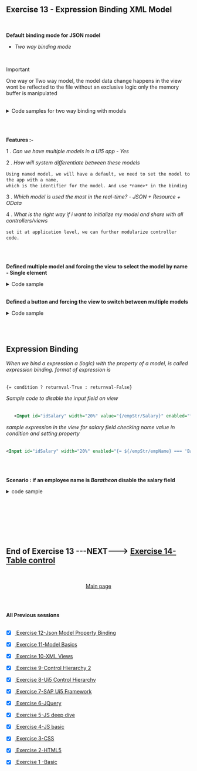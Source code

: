 ## Exercise 13 - Expression Binding XML Model

</br>

**Default binding mode for JSON model** 

- *Two way binding mode*

</br>

> [!IMPORTANT]
> One way or Two way model, the model data change happens in the view wont be reflected to the file without an exclusive logic only the memory buffer is manipulated

</br>

<!-- **Disable or enable screen elements with help of models - using a button** -->

<details>
<summary> Code samples for two way binding with models </summary>
</br>
</br>

1. View data is loaded from a model 
2. Changing a view data in the screen should affect the model (communicate the change to model and modify it)
3. Then the View is reloaded from the model this should (disable or enable screen elements)

</br></br>

*controller.js* # 1

```js

sap.ui.define(
    ['sap/ui/core/mvc/Controller',
        'logger/model/models'],
    function (Controller, Models) {
        return Controller.extend("logger.controller.ex13", {

            onInit: function () {
                // Calling our own reuse class to create model object
                var oModel = Models.createJSONModel();

                // - Model settiing at application level - available in all the views     
                sap.ui.getCore().setModel(oModel);

                // BINDING type 3
                var oSalary = this.getView().byId("idSalary");
                oSalary.bindValue('/empStr/Salary');

                // BINDING type 4
                var oCurr = this.getView().byId("idCurrency");
                oCurr.bindProperty("value", "/empStr/Currency");
            },

            onLoad: function () {

                /// Exercise 13 -  change is here
/////////////////////////////////////////////////////////////////////
                
                //Step 1 : Get the model object
                var oModel = sap.ui.getCore().getModel();

                //Step 2 : cahnge the data in the model 
                var objData = oModel.getProperty("/empStr"); // getting everything in the path of the structure 
                console.log(objData);
                oModel.setProperty("/empStr/empName", "Spiderman");

/////////////////////////////////////////////////////////////////////       

            },

            /// Exercise 13 -  change is here
/////////////////////////////////////////////////////////////////////
            onShow: function () {
                //Step 1 : Get the model object
                var oModel = sap.ui.getCore().getModel();

                //Step 2 : cahnge the data in the model 
                var objData = oModel.getProperty("/"); // get everything in the model
                console.log(objData);
                // oModel.setProperty("/empStr/empName", "Spiderman");
            }
//////////////////////////////////////////////////////////////////// 
        });
    });

```

</br></br>

*view.xml* # 1 

```js

<mvc:View xmlns:form="sap.ui.layout.form" controllerName="logger.controller.ex13" 
xmlns:mvc="sap.ui.core.mvc" xmlns="sap.m"
xmlns:f="sap.ui.layout.form"
xmlns:core="sap.ui.core">

<!-- Simple form definition Form is the ibrary namesapce -->
<!-- Aggregation of control follows the same name space as the parent Form name -->

<!-- No need to mention library for this form xmlns:f="sap.ui.layout.form" -->
    <form:SimpleForm editable="true"> <!-- editable property aligns the controls properly in screen -->
    <form:title>
        <core:Title icon="sap-icon://customer" text="Employee Details" />
    </form:title>
        <form:content>  <!-- Aggregation name starts with small letter-->
            <Label text="Emp Id"/> <!-- control name starts with capital letter -->            
            
            <!--BINDING type 1 { } address of the data operator for data binding -->
            <Input id="idEmpId" width="25%" value="{/empStr/empId}" enabled="{/empStr/pranks}"/> 
            <Label text="Emp Name"/>

            <!--BINDING type 2 have to instruct in Bootstrap for thsi type of binding-->
            <Input id="idEmpName" width="30%" value="{path: '/empStr/empName'}" enabled="{/empStr/pranks}" /> 
            <Label text="Salary"/>
            <Input id="idSalary" width="20%" value="{/empStr/Salary}" enabled="{/empStr/pranks}"/>
            <Label text="Currency"/>
            <Input id="idCurrency" width="10%" value="{/empStr/Currency}" enabled="{/empStr/pranks}"/>
            <Label/> <!--empty label for spacing-->            
                <HBox>
                    <Button text="Load data" press="onLoad" width=""/>
       <!-- /// Exercise 13 -  change is here
///////////////////////////////////////////////////////////////////// -->
                    <Button text="Show" press="onShow"/>
<!-- ///////////////////////////////////////////////////////////////  -->
                </HBox>
                     
        </form:content>
    </form:SimpleForm>

    </mvc:View>


```

</br></br>

**Testing of the View to model changes**

*check the developer tools console section when the page is loaded*

<img src="./files/ui5e13_1.png" >
<img src="./files/ui5e13_2.png" >
<img src="./files/ui5e13_3.png" >
<img src="./files/ui5e13_4.png" >

</br></br>

</br>
</br>
</details>

</br></br>

**Features :-**

1 . *Can we have multiple models in a UI5 app - Yes*

2 . *How will system differentiate between these models* 

    Using named model, we will have a default, we need to set the model to the app with a name, 
    which is the identifier for the model. And use *name>* in the binding

3 . *Which model is used the most in the real-time?* - *JSON + Resource + OData*

4 . *What is the right way if i want to initialize my model and share with all controllers/views*

    set it at application level, we can further modularize controller code.

</br></br>

**Defined multiple model and forcing the view to select the model by name - Single element**

<details>
<summary> Code sample </summary>
</br>
</br>

*controller.js*

```js

sap.ui.define(
    ['sap/ui/core/mvc/Controller',
        'logger/model/models'],
    function (Controller, Models) {
        return Controller.extend("logger.controller.ex13", {

            onInit: function () {
                // Calling our own reuse calss to create model object
                var oModel = Models.createJSONModel("model/mockdata/sample.json"); // model path passed 

                // - Model settiing at application level - available in all the views     
                sap.ui.getCore().setModel(oModel); // a - model with no name is the default model 

                /// Exercise 13 -  change is here 
///////////////////////////////////////////////////////////////////////////
                // Create JSON model 2 
                var oModel2 = Models.createJSONModel("model/mockdata/dataset.json"); // model path passed 

                // named model - we need to give a name
                sap.ui.getCore().setModel(oModel2, "got"); // a model with name
///////////////////////////////////////////////////////////////////////////

                // BINDING type 3
                var oSalary = this.getView().byId("idSalary");
                oSalary.bindValue('/empStr/Salary');

                // BINDING type 4
                var oCurr = this.getView().byId("idCurrency");
                oCurr.bindProperty("value", "/empStr/Currency");
            },

            onLoad: function () {
                //Step 1 : Get the model object
                var oModel = sap.ui.getCore().getModel();

                //Step 2 : cahnge the data in the model 
                var objData = oModel.getProperty("/empStr"); // getting everything in the path of the structure 
                console.log(objData);
                oModel.setProperty("/empStr/empName", "Spiderman");
            },

            onShow: function () {
                //Step 1 : Get the model object
                var oModel = sap.ui.getCore().getModel();

                //Step 2 : cahnge the data in the model 
                var objData = oModel.getProperty("/"); // get everything in the model
                console.log(objData);
                // oModel.setProperty("/empStr/empName", "Spiderman");
            },
        });
    });

```

</br></br>

*model.js*

```js

sap.ui.define(['sap/ui/model/json/JSONModel'], // Dependency asynchronous module definition (AMD)
    function (JSONModel) {
        'use strict';
        return {
///////////////////////////////////////////////////            
            createJSONModel: function (sFilepath) { // filepath variable is mentioned 
                var oModel = new JSONModel();
                oModel.loadData(sFilepath); // filepath variable is mentioned
///////////////////////////////////////////////////                  
                return oModel;
            },
            createXMLModel: function () {
            },
            createResourceModel: function () {
            }
        };
    });


```

</br></br>

*view.xml*

```xml

<mvc:View xmlns:form="sap.ui.layout.form" controllerName="logger.controller.ex13" 
xmlns:mvc="sap.ui.core.mvc" xmlns="sap.m"
xmlns:f="sap.ui.layout.form"
xmlns:core="sap.ui.core">

<!-- Simple form definition Form is the ibrary namesapce -->
<!-- Aggregation of control follows the same name space as the parent Form name -->

<!-- No need to mention library for this form xmlns:f="sap.ui.layout.form" -->
    <form:SimpleForm editable="true"> <!-- editable property aligns the controls properly in screen -->
    <form:title>
        <core:Title icon="sap-icon://customer" text="Employee Details" />
    </form:title>
        <form:content>  <!-- Aggregation name starts with small letter-->
            <Label text="Emp Id"/> <!-- control name starts with capital letter -->            
            
            <!--BINDING type 1 { } address of the data operator for data binding -->
            <Input id="idEmpId" width="25%" value="{/empStr/empId}" enabled="{/empStr/pranks}"/> 
            <Label text="Emp Name"/>

            <!--BINDING type 2 have to instruct in Bootstrap for thsi type of binding-->
       <!-- /// Exercise 13 -  Forced the screen field to pick the data from named model 'got'
//////////////////////////////////////////////////////////////////////// -->            
            <Input id="idEmpName" width="30%" value="{path: 'got>/empStr/empName'}" enabled="{/empStr/pranks}" /> 
<!-- //////////////////////////////////////////////////////////////////  --> 
                  
            <Label text="Salary"/>
            <Input id="idSalary" width="20%" value="{/empStr/Salary}" enabled="{/empStr/pranks}"/>
            <Label text="Currency"/>
            <Input id="idCurrency" width="10%" value="{/empStr/Currency}" enabled="{/empStr/pranks}"/>
            <Label/> <!--empty label for spacing-->            
                <HBox>
                    <Button text="Load data" press="onLoad" width=""/>
                    <Button text="Show" press="onShow"/>       
                </HBox>
                     
        </form:content>
    </form:SimpleForm>

    </mvc:View>


```

</br>
</details>

</br>

**Defined a button and forcing the view to switch between multiple models**


<details>
<summary> Code sample </summary>
</br>
</br>

*controller.js*

```js

sap.ui.define(
    ['sap/ui/core/mvc/Controller',
        'logger/model/models'],
    function (Controller, Models) {
        return Controller.extend("logger.controller.ex13", {

            onInit: function () {
                // Calling our own reuse calss to create model object
                var oModel = Models.createJSONModel("model/mockdata/sample.json"); // model path passed 

                // - Model settiing at application level - available in all the views     
                sap.ui.getCore().setModel(oModel); // a - model with no name is the default model 

                // Create JSON model 2 
                var oModel2 = Models.createJSONModel("model/mockdata/dataset.json"); // model path passed 

                // named model - we need to give a name
                sap.ui.getCore().setModel(oModel2, "got"); // a model with name

                // BINDING type 3
                var oSalary = this.getView().byId("idSalary");
                oSalary.bindValue('/empStr/Salary');

                // BINDING type 4
                var oCurr = this.getView().byId("idCurrency");
                oCurr.bindProperty("value", "/empStr/Currency");
            },

            onLoad: function () {
                //Step 1 : Get the model object
                var oModel = sap.ui.getCore().getModel();

                //Step 2 : cahnge the data in the model 
                var objData = oModel.getProperty("/empStr"); // getting everything in the path of the structure 
                console.log(objData);
                oModel.setProperty("/empStr/empName", "Spiderman");
            },

            onShow: function () {
                //Step 1 : Get the model object
                var oModel = sap.ui.getCore().getModel();

                //Step 2 : cahnge the data in the model 
                var objData = oModel.getProperty("/"); // get everything in the model
                console.log(objData);
                // oModel.setProperty("/empStr/empName", "Spiderman");
            },

            /// Exercise 13 -  change is here
//////////////////////////////////////////////////////////////////////////////////////////////////////////////////
            onFlip: function(){
                var oModel = sap.ui.getCore().getModel();
                var oGOTModel = sap.ui.getCore().getModel("got");
                sap.ui.getCore().setModel(oGOTModel);
                sap.ui.getCore().setModel(oModel, "got");
            }
//////////////////////////////////////////////////////////////////////////////////////////////////////////////////            

        });
    });

```

</br></br>

*view.xml*

```xml

<mvc:View xmlns:form="sap.ui.layout.form" controllerName="logger.controller.ex13" 
xmlns:mvc="sap.ui.core.mvc" xmlns="sap.m"
xmlns:f="sap.ui.layout.form"
xmlns:core="sap.ui.core">

<!-- Simple form definition Form is the ibrary namesapce -->
<!-- Aggregation of control follows the same name space as the parent Form name -->

<!-- No need to mention library for this form xmlns:f="sap.ui.layout.form" -->
    <form:SimpleForm editable="true"> <!-- editable property aligns the controls properly in screen -->
    <form:title>
        <core:Title icon="sap-icon://customer" text="Employee Details" />
    </form:title>
        <form:content>  <!-- Aggregation name starts with small letter-->
            <Label text="Emp Id"/> <!-- control name starts with capital letter -->            
            
            <!--BINDING type 1 { } address of the data operator for data binding -->
            <Input id="idEmpId" width="25%" value="{/empStr/empId}" enabled="{/empStr/pranks}"/> 
            <Label text="Emp Name"/>
            <!--BINDING type 2 have to instruct in Bootstrap for thsi type of binding-->
            <Input id="idEmpName" width="30%" value="{path: '/empStr/empName'}" enabled="{/empStr/pranks}" /> 
            <Label text="Salary"/>
            <Input id="idSalary" width="20%" value="{/empStr/Salary}" enabled="{/empStr/pranks}"/>
            <Label text="Currency"/>
            <Input id="idCurrency" width="10%" value="{/empStr/Currency}" enabled="{/empStr/pranks}"/>
            <Label/> <!--empty label for spacing-->            
                <HBox>
                    <Button text="Load data" press="onLoad" width=""/>
                    <Button text="Show" press="onShow"/> 
       <!-- /// Exercise 13 -  change is here
////////////////////////////////////////////////////////////////////////////////////////////////////////////////// -->                       
                    <Button text="Flip-Flop" press="onFlip"/>       
<!-- ////////////////////////////////////////////////////////////////////////////////////////////////////////////  -->                     
                </HBox>
                     
        </form:content>
    </form:SimpleForm>

    </mvc:View>


```

</br>
</br>
</details>

</br></br>

## Expression Binding 

*When we bind a expression a (logic) with the property of a model, is called expression binding.
format of expression is*

```xml

{= condition ? returnval-True : returnval-False}

```

*Sample code to disable the input field on view*

```xml

   <Input id="idSalary" width="20%" value="{/empStr/Salary}" enabled="false"/>

```

*sample expression in the view for salary field checking name value in condition and setting property*

```xml

<Input id="idSalary" width="20%" enabled="{= ${/empStr/empName} === 'Baratheon' ? false : true }"/>

```

</br></br>

**Scenario : if an employee name is *Baratheon* disable the salary field** 
</br>

<details>
<summary> code sample </summary>
</br>
</br>

*controller.js*

```js


```

</br></br>

*view.xml*

```xml


```

</br>
</details>

</br></br>



</br>
</br></br>

## End of Exercise 13 ---NEXT---> <a href="https://github.com/Octavius-Dante/Arthelais/tree/main/ex_14"> Exercise 14-Table control </a>
</br>
<p align="center"> <a href="https://github.com/Octavius-Dante/Arthelais/tree/main"> Main page </a> </p>


</br></br>

**All Previous sessions**
</br></br>
<!-- 
- [x] <a href="https://github.com/Octavius-Dante/Arthelais/tree/main/ex_37"> Exercise 37-Deploy app to launchpad</a>
- [x] <a href="https://github.com/Octavius-Dante/Arthelais/tree/main/ex_36"> Exercise 36-WebIde and Git integration</a>
- [x] <a href="https://github.com/Octavius-Dante/Arthelais/tree/main/ex_35"> Exercise 35-POST, GET and DELETE from Fiori</a>
- [x] <a href="https://github.com/Octavius-Dante/Arthelais/tree/main/ex_34"> Exercise 34-GET and Connect</a>
- [x] <a href="https://github.com/Octavius-Dante/Arthelais/tree/main/ex_33"> Exercise 33-Fiori Project Connect OData</a>
- [x] <a href="https://github.com/Octavius-Dante/Arthelais/tree/main/ex_32"> Exercise 32-Connectivity</a>
- [x] <a href="https://github.com/Octavius-Dante/Arthelais/tree/main/ex_31"> Exercise 31-Function Import and Images</a>
- [x] <a href="https://github.com/Octavius-Dante/Arthelais/tree/main/ex_30"> Exercise 30-implementing CRUD</a>
- [x] <a href="https://github.com/Octavius-Dante/Arthelais/tree/main/ex_29"> Exercise 29-Implementing GET</a>
- [x] <a href="https://github.com/Octavius-Dante/Arthelais/tree/main/ex_28"> Exercise 28-Create A Gateway Project</a>
- [x] <a href="https://github.com/Octavius-Dante/Arthelais/tree/main/ex_27"> Exercise 27-Odata GET</a>
- [x] <a href="https://github.com/Octavius-Dante/Arthelais/tree/main/ex_26"> Exercise 26-Fiori Deployments</a>
- [x] <a href="https://github.com/Octavius-Dante/Arthelais/tree/main/ex_25"> Exercise 25-Fragments Deep dive</a>
- [x] <a href="https://github.com/Octavius-Dante/Arthelais/tree/main/ex_24"> Exercise 24-Fragments</a>
- [x] <a href="https://github.com/Octavius-Dante/Arthelais/tree/main/ex_23"> Exercise 23-Icon Tab bar</a>
- [x] <a href="https://github.com/Octavius-Dante/Arthelais/tree/main/ex_22"> Exercise 22-Route matched Handlers</a>
- [x] <a href="https://github.com/Octavius-Dante/Arthelais/tree/main/ex_21"> Exercise 21-Router Basics</a>
- [x] <a href="https://github.com/Octavius-Dante/Arthelais/tree/main/ex_20"> Exercise 20-Filters on List mode</a>
- [x] <a href="https://github.com/Octavius-Dante/Arthelais/tree/main/ex_19"> Exercise 19-Manifest JSON</a>
- [x] <a href="https://github.com/Octavius-Dante/Arthelais/tree/main/ex_18"> Exercise 18-List Control</a>
- [x] <a href="https://github.com/Octavius-Dante/Arthelais/tree/main/ex_17"> Exercise 17-Fiori Lite app</a>
- [x] <a href="https://github.com/Octavius-Dante/Arthelais/tree/main/ex_16"> Exercise 16-Formatters </a>
- [x] <a href="https://github.com/Octavius-Dante/Arthelais/tree/main/ex_15"> Exercise 15-Element Binding</a>
- [x] <a href="https://github.com/Octavius-Dante/Arthelais/tree/main/ex_14"> Exercise 14-Table control</a>
- [x] <a href="https://github.com/Octavius-Dante/Arthelais/tree/main/ex_13"> Exercise 13-Expression Binding XML Model</a> -->
- [x] <a href="https://github.com/Octavius-Dante/Arthelais/tree/main/ex_12"> Exercise 12-Json Model Property Binding</a>
- [x] <a href="https://github.com/Octavius-Dante/Arthelais/tree/main/ex_11"> Exercise 11-Model Basics </a>
- [x] <a href="https://github.com/Octavius-Dante/Arthelais/tree/main/ex_10"> Exercise 10-XML Views </a>
- [x] <a href="https://github.com/Octavius-Dante/Arthelais/tree/main/ex_9"> Exercise 9-Control Hierarchy 2</a>
- [x] <a href="https://github.com/Octavius-Dante/Arthelais/tree/main/ex_8"> Exercise 8-Ui5 Control Hierarchy </a>
- [x] <a href="https://github.com/Octavius-Dante/Arthelais/tree/main/ex_7"> Exercise 7-SAP Ui5 Framework </a>
- [x] <a href="https://github.com/Octavius-Dante/Arthelais/tree/main/ex_6"> Exercise 6-JQuery </a>
- [x] <a href="https://github.com/Octavius-Dante/Arthelais/tree/main/ex_5"> Exercise 5-JS deep dive </a>
- [x] <a href="https://github.com/Octavius-Dante/Arthelais/tree/main/ex_4"> Exercise 4-JS basic </a>
- [x] <a href="https://github.com/Octavius-Dante/Arthelais/tree/main/ex_3"> Exercise 3-CSS </a>
- [x] <a href="https://github.com/Octavius-Dante/Arthelais/tree/main/ex_2"> Exercise 2-HTML5</a>
- [x] <a href="https://github.com/Octavius-Dante/Arthelais/tree/main/ex_1"> Exercise 1 -Basic </a>


<!--

<details>
<summary> <b> ALL CODE CHANGES - TODAY SESSION </b> </summary>
</br>
</br>

</br>
</br>
<img src="./files/capmd12-96a.png" >
</br>
</br>
</details>

-->